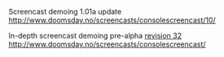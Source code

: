 Screencast demoing 1.01a update
http://www.doomsday.no/screencasts/consolescreencast/10/

In-depth screencast demoing pre-alpha [revision 32](https://code.google.com/p/doomsdayconsole/source/detail?r=32)
http://www.doomsday.no/screencasts/consolescreencast/